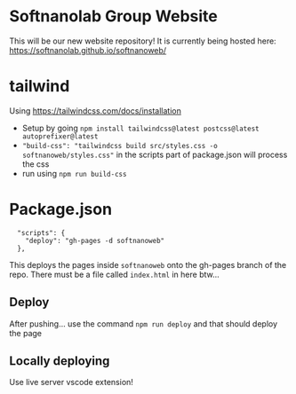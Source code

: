 # Softnanolab Group Website

This will be our new website repository! It is currently being hosted here: https://softnanolab.github.io/softnanoweb/

# tailwind

Using https://tailwindcss.com/docs/installation

- Setup by going `npm install tailwindcss@latest postcss@latest autoprefixer@latest`
- `"build-css": "tailwindcss build src/styles.css -o softnanoweb/styles.css"` in the scripts part of package.json will process the css
- run using `npm run build-css`

# Package.json

```
  "scripts": {
    "deploy": "gh-pages -d softnanoweb"
  },
```

This deploys the pages inside `softnanoweb` onto the gh-pages branch of the repo. There must be a file called `index.html` in here btw...

## Deploy

After pushing... use the command `npm run deploy` and that should deploy the page

## Locally deploying

Use live server vscode extension!
